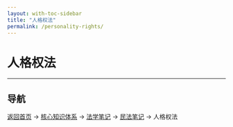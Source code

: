 ```yaml
---
layout: with-toc-sidebar
title: "人格权法"
permalink: /personality-rights/
---
```

# 人格权法

---

## 导航
[返回首页](/) → [核心知识体系](/core-knowledge-system/) → [法学笔记](/legal-notes/) → [民法笔记](/civil-law/) → 人格权法
